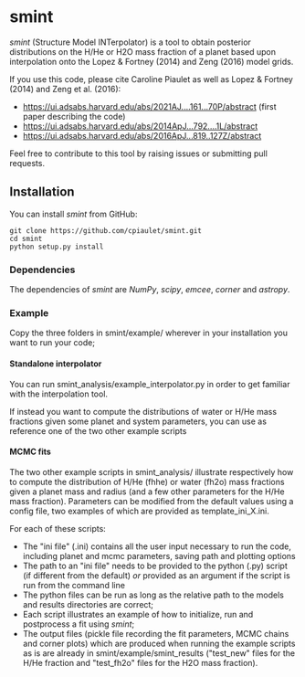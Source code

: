 # smint
*smint* (Structure Model INTerpolator) is a tool to obtain posterior distributions on the H/He or H2O mass fraction of a planet based upon interpolation onto the Lopez & Fortney (2014) and Zeng (2016) model grids. 

If you use this code, please cite Caroline Piaulet as well as Lopez & Fortney (2014) and Zeng et al. (2016): 
* https://ui.adsabs.harvard.edu/abs/2021AJ....161...70P/abstract (first paper describing the code) 
* https://ui.adsabs.harvard.edu/abs/2014ApJ...792....1L/abstract
* https://ui.adsabs.harvard.edu/abs/2016ApJ...819..127Z/abstract

Feel free to contribute to this tool by raising issues or submitting pull requests.

## Installation
You can install *smint* from GitHub:

    git clone https://github.com/cpiaulet/smint.git
    cd smint
    python setup.py install

### Dependencies
The dependencies of *smint* are *NumPy*, *scipy*, *emcee*, *corner* and *astropy*.

### Example
Copy the three folders in smint/example/ wherever in your installation you want to run your code;

#### Standalone interpolator
You can run smint_analysis/example_interpolator.py in order to get familiar with the interpolation tool.

If instead you want to compute the distributions of water or H/He mass fractions given some planet and system parameters, you can use as reference one of the two other example scripts

#### MCMC fits
The two other example scripts in smint_analysis/ illustrate respectively how to compute the distribution of H/He (fhhe) or water (fh2o) mass fractions given a planet mass and radius (and a few other parameters for the H/He mass fraction). Parameters can be modified from the default values using a config file, two examples of which are provided as template_ini_X.ini.

For each of these scripts:
* The "ini file" (.ini) contains all the user input necessary to run the code, including planet and mcmc parameters, saving path and plotting options
* The path to an "ini file" needs to be provided to the python (.py) script (if different from the default) *or* provided as an argument if the script is run from the command line
* The python files can be run as long as the relative path to the models and results directories are correct;
* Each script illustrates an example of how to initialize, run and postprocess a fit using *smint*;
* The output files (pickle file recording the fit parameters, MCMC chains and corner plots) which are produced when running the example scripts as is are already in smint/example/smint_results ("test_new" files for the H/He fraction and "test_fh2o" files for the H2O mass fraction).

